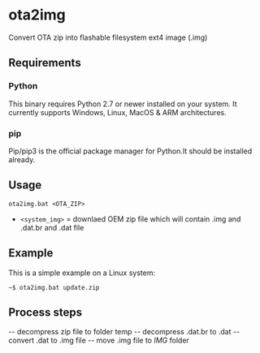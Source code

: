 # ota2img
Convert OTA zip into flashable filesystem ext4 image (.img)

## Requirements
### Python
This binary requires Python 2.7 or newer installed on your system. 
It currently supports Windows, Linux, MacOS & ARM architectures.
### pip
Pip/pip3 is the official package manager for Python.It should be installed already.



## Usage
```
ota2img.bat <OTA_ZIP>
```
- `<system_img>` = downlaed OEM zip file which will contain .img and .dat.br and .dat file



## Example
This is a simple example on a Linux system: 
```
~$ ota2img.bat update.zip
```

## Process steps
-- decompress zip file to folder temp
-- decompress .dat.br to .dat
-- convert .dat to .img file
-- move .img file to _IMG_ folder
